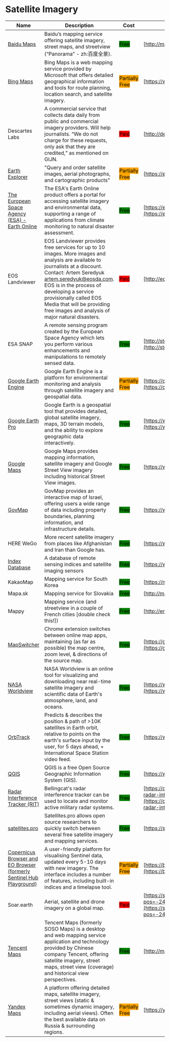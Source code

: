 # Satellite Imagery

| Name | Description | Cost | URL |
| --- | --- | --- | --- |
| [Baidu Maps](../../../tools/baidu-maps/README.md) | Baidu’s mapping service offering satellite imagery, street maps, and streetview (“Panorama” - zh:百度全景). | <mark style="background-color:green;">Free</mark> | [http://map.baidu.com/](http://map.baidu.com/) |
| [Bing Maps](../../../tools/bing-maps/README.md) | Bing Maps is a web mapping service provided by Microsoft that offers detailed geographical information and tools for route planning, location search, and satellite imagery. | <mark style="background-color:orange;">Partially Free</mark> | [https://www.bing.com/maps/](https://www.bing.com/maps/) |
| Descartes Labs | A commercial service that collects data daily from public and commercial imagery providers. Will help journalists. “We do not charge for these requests, only ask that they are credited,” as mentioned on GIJN. | <mark style="background-color:red;">Paid</mark> | [http://descarteslabs.com/](http://descarteslabs.com/) |
| [Earth Explorer](../../../tools/earth-explorer/README.md) | "Query and order satellite images, aerial photographs, and cartographic products" | <mark style="background-color:orange;">Partially Free</mark> | [https://earthexplorer.usgs.gov/](https://earthexplorer.usgs.gov/) |
| [The European Space Agency (ESA) - Earth Online](../../../tools/earth-online/README.md) | The ESA's Earth Online product offers a portal for accessing satellite imagery and environmental data, supporting a range of applications from climate monitoring to natural disaster assessment. | <mark style="background-color:green;">Free</mark> | [https://earth.esa.int/eogateway/tools](https://earth.esa.int/eogateway/tools) |
| EOS Landviewer | EOS Landviewer provides free services for up to 10 images. More images and analysis are available to journalists at a discount. Contact: Artem Seredyuk artem.seredyuk@eosda.com. EOS is in the process of developing a service provisionally called EOS Media that will be providing free images and analysis of major natural disasters. | <mark style="background-color:red;">Paid</mark> | [http://eos.com/landviewer](http://eos.com/landviewer) |
| ESA SNAP | A remote sensing program created by the European Space Agency which lets you perform various enhancements and manipulations to remotely sensed data. | <mark style="background-color:green;">Free</mark> | [http://step.esa.int/main/toolboxes/snap](http://step.esa.int/main/toolboxes/snap) |
| [Google Earth Engine](../../../tools/google-earth-engine/README.md) | Google Earth Engine is a platform for environmental monitoring and analysis through satellite imagery and geospatial data. | <mark style="background-color:orange;">Partially Free</mark> | [https://code.earthengine.google.com/](https://code.earthengine.google.com/) |
| [Google Earth Pro](../../../tools/google-earth-pro/README.md) | Google Earth is a geospatial tool that provides detailed, global satellite imagery, maps, 3D terrain models, and the ability to explore geographic data interactively. | <mark style="background-color:green;">Free</mark> | [https://www.google.com/earth/about/versions/](https://www.google.com/earth/about/versions/) |
| [Google Maps](../../../tools/google-maps/README.md) | Google Maps provides mapping information, satellite imagery and Google Street View imagery including historical Street View images. | <mark style="background-color:green;">Free</mark> | [https://www.google.com/maps](https://www.google.com/maps) |
| [GovMap](../../../tools/govmap/README.md) | GovMap provides an interactive map of Israel, offering users a wide range of data including property boundaries, planning information, and infrastructure details. | <mark style="background-color:green;">Free</mark> | [https://www.govmap.gov.il/](https://www.govmap.gov.il/) |
| HERE WeGo | More recent satellite imagery from places like Afghanistan and Iran than Google has. | <mark style="background-color:green;">Free</mark> | [https://wego.here.com/](https://wego.here.com/) |
| [Index Database](../../../tools/index-database/README.md) | A database of remote sensing indices and satellite imaging sensors | <mark style="background-color:green;">Free</mark> | [https://www.indexdatabase.de/](https://www.indexdatabase.de/) |
| KakaoMap | Mapping service for South Korea | <mark style="background-color:green;">Free</mark> | [https://map.kakao.com](https://map.kakao.com) |
| Mapa.sk | Mapping service for Slovakia | <mark style="background-color:green;">Free</mark> | [http://mapa.sk/](http://mapa.sk/) |
| Mappy | Mapping service (and streetview in a couple of French cities \[double check this!]) | <mark style="background-color:green;">Free</mark> | [http://en.mappy.com/](http://en.mappy.com/) |
| [MapSwitcher](../../../tools/mapswitcher/README.md) | Chrome extension switches  between online map apps, maintaining (as far as possible) the map centre, zoom level, & directions of the source map. | <mark style="background-color:green;">Free</mark> | [https://github.com/david-r-edgar/MapSwitcher](https://github.com/david-r-edgar/MapSwitcher) |
| [NASA Worldview](../../../tools/nasa-worldview/README.md) | NASA Worldview is an online tool for visualizing and downloading near real-time satellite imagery and scientific data of Earth's atmosphere, land, and oceans. | <mark style="background-color:green;">Free</mark> | [https://worldview.earthdata.nasa.gov/](https://worldview.earthdata.nasa.gov/) |
| [OrbTrack](../../../tools/orbtrack/README.md) | Predicts & describes the position & path of >10K satellites in Earth orbit, relative to points on the earth's surface input by the user, for 5 days ahead, + International Space Station video feed. | <mark style="background-color:green;">Free</mark> | [https://www.orbtrack.org](https://www.orbtrack.org) |
| [QGIS](../../../tools/qgis/README.md) | QGIS is a free Open Source Geographic Information System (GIS). | <mark style="background-color:green;">Free</mark> | [https://www.qgis.org](https://www.qgis.org) |
| [Radar Interference Tracker (RIT)](../../../tools/radar-interference-tracker/README.md) | Bellingcat's radar interference tracker can be used to locate and monitor active military radar systems. | <mark style="background-color:green;">Free</mark> | [https://ollielballinger.users.earthengine.app/view/bellingcat-radar-interference-tracker#lon=49.9507;lat=26.6056;zoom=4;](https://ollielballinger.users.earthengine.app/view/bellingcat-radar-interference-tracker#lon=49.9507;lat=26.6056;zoom=4;) |
| [satellites.pro](../../../tools/satellites.pro/README.md) | Satellites.pro allows open source researchers to quickly switch between several free satellite imagery and mapping services. | <mark style="background-color:green;">Free</mark> | [https://satellites.pro/](https://satellites.pro/) |
| [Copernicus Browser and EO Browser (formerly Sentinel Hub Playground)](../../../tools/sentinal-hub-playground/README.md) | A user-friendly platform for visualising Sentinel data, updated every 5-10 days with new imagery. The interface includes a number of features, including built-in indices and a timelapse tool. | <mark style="background-color:orange;">Partially Free</mark> | [https://browser.dataspace.copernicus.eu/](https://browser.dataspace.copernicus.eu/) |
| Soar.earth | Aerial, satellite and drone imagery on a global map. | <mark style="background-color:red;">Paid</mark> | [https://soar.earth/?pos=-24.806025673047216%2C112.37019712776902%2C7](https://soar.earth/?pos=-24.806025673047216%2C112.37019712776902%2C7) |
| [Tencent Maps](../../../tools/tencent-maps/README.md) | Tencent Maps (formerly SOSO Maps) is a desktop and web mapping service application and technology provided by Chinese company Tencent, offering satellite imagery, street maps, street view (coverage) and historical view perspectives. | <mark style="background-color:green;">Free</mark> | [http://map.qq.com/](http://map.qq.com/) |
| [Yandex Maps](../../../tools/yandex-maps/README.md) | A platform offering detailed maps, satellite imagery, street views (static & sometimes dynamic imagery, including aerial views). Often the best available data on Russia & surrounding regions. | <mark style="background-color:orange;">Partially Free</mark> | [https://yandex.com/maps/](https://yandex.com/maps/) |